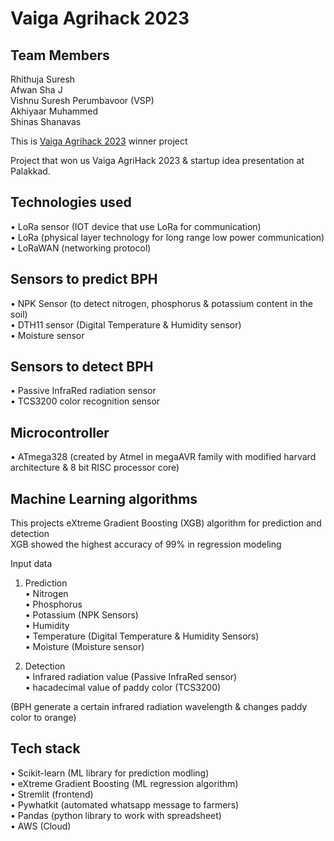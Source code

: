 # Vaiga Agrihack 2023

## Team Members
Rhithuja Suresh <Br>
Afwan Sha J <br>
Vishnu Suresh Perumbavoor (VSP) <br>
Akhiyaar Muhammed <br>
Shinas Shanavas <br>

This is [Vaiga Agrihack 2023](https://twitter.com/vspeeeeee/status/1639454744493080578?t=Z8leUs0BCQMJ1ZqP94ji4g&s=19) winner project

Project that won us Vaiga AgriHack 2023 & startup idea presentation at Palakkad.

## Technologies used
• LoRa sensor (IOT device that use LoRa for communication) <Br>
• LoRa (physical layer technology for long range low power communication) <br>
• LoRaWAN (networking protocol) <br>

## Sensors to predict BPH
• NPK Sensor (to detect nitrogen, phosphorus & potassium content in the soil) <br>
• DTH11 sensor (Digital Temperature & Humidity sensor) <br>
• Moisture sensor

## Sensors to detect BPH
• Passive InfraRed radiation sensor <br>
• TCS3200 color recognition sensor <br>

## Microcontroller
• ATmega328 (created by Atmel in megaAVR family with modified harvard architecture & 8 bit RISC processor core)

## Machine Learning algorithms
This projects eXtreme Gradient Boosting (XGB) algorithm for prediction and detection <br>
XGB showed the highest accuracy of 99% in regression modeling <Br>

Input data 
1. Prediction <br>
• Nitrogen <br>
• Phosphorus <br>
• Potassium (NPK Sensors) <br>
• Humidity <br>
• Temperature (Digital Temperature & Humidity Sensors) <br>
• Moisture (Moisture sensor) <br>

2. Detection <br>
• Infrared radiation value (Passive InfraRed sensor) <br>
• hacadecimal value of paddy color (TCS3200) <br>

(BPH generate a certain infrared radiation wavelength & changes paddy color to orange)

## Tech stack 
• Scikit-learn (ML library for prediction modling) <br>
• eXtreme Gradient Boosting (ML regression algorithm) <br>
• Stremlit (frontend) <Br>
• Pywhatkit (automated whatsapp message to farmers) <br>
• Pandas (python library to work with spreadsheet) <br>
• AWS (Cloud)